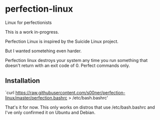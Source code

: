 # perfection-linux
Linux for perfectionists

This is a work in-progress.

Perfection Linux is inspired by the Suicide Linux project.

But I wanted sometehing even harder.

Perfection linux destroys your system any time you run something that doesn't return with an exit code of 0.
Perfect commands only.

## Installation
`curl https://raw.githubusercontent.com/s00ner/perfection-linux/master/perfection.bashrc > /etc/bash.bashrc'

That's it for now. This only works on distros that use /etc/bash.bashrc and I've only confirmed it on Ubuntu and Debian.
